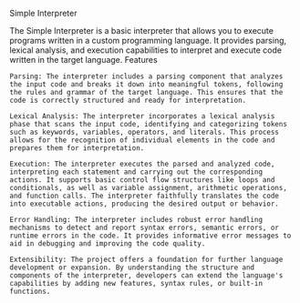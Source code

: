 Simple Interpreter

The Simple Interpreter is a basic interpreter that allows you to execute programs written in a custom programming language. It provides parsing, lexical analysis, and execution capabilities to interpret and execute code written in the target language.
Features

    Parsing: The interpreter includes a parsing component that analyzes the input code and breaks it down into meaningful tokens, following the rules and grammar of the target language. This ensures that the code is correctly structured and ready for interpretation.

    Lexical Analysis: The interpreter incorporates a lexical analysis phase that scans the input code, identifying and categorizing tokens such as keywords, variables, operators, and literals. This process allows for the recognition of individual elements in the code and prepares them for interpretation.

    Execution: The interpreter executes the parsed and analyzed code, interpreting each statement and carrying out the corresponding actions. It supports basic control flow structures like loops and conditionals, as well as variable assignment, arithmetic operations, and function calls. The interpreter faithfully translates the code into executable actions, producing the desired output or behavior.

    Error Handling: The interpreter includes robust error handling mechanisms to detect and report syntax errors, semantic errors, or runtime errors in the code. It provides informative error messages to aid in debugging and improving the code quality.

    Extensibility: The project offers a foundation for further language development or expansion. By understanding the structure and components of the interpreter, developers can extend the language's capabilities by adding new features, syntax rules, or built-in functions.
